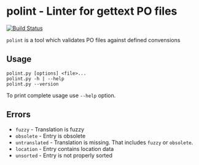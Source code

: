 # polint - Linter for gettext PO files #

[![Build Status](https://travis-ci.org/ziima/polint.svg?branch=master)](https://travis-ci.org/ziima/polint)

`polint` is a tool which validates PO files against defined convensions

## Usage ##
```
polint.py [options] <file>...
polint.py -h | --help
polint.py --version
```
To print complete usage use `--help` option.

## Errors ##
 * `fuzzy` - Translation is fuzzy
 * `obsolete` - Entry is obsolete
 * `untranslated` - Translation is missing. That includes `fuzzy` or `obsolete`.
 * `location` - Entry contains location data
 * `unsorted` - Entry is not properly sorted
